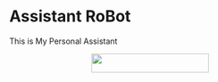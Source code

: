 # Assistant RoBot
This is My Personal Assistant

<p align="center"><a href="https://heroku.com/deploy?template=https://github.com/TheDeCoDe/assistant"> <img src="https://img.shields.io/badge/Deploy%20To%20Heroku-blueviolet?style=for-the-badge&logo=heroku" width="210" height="34.45"/></a></p>
